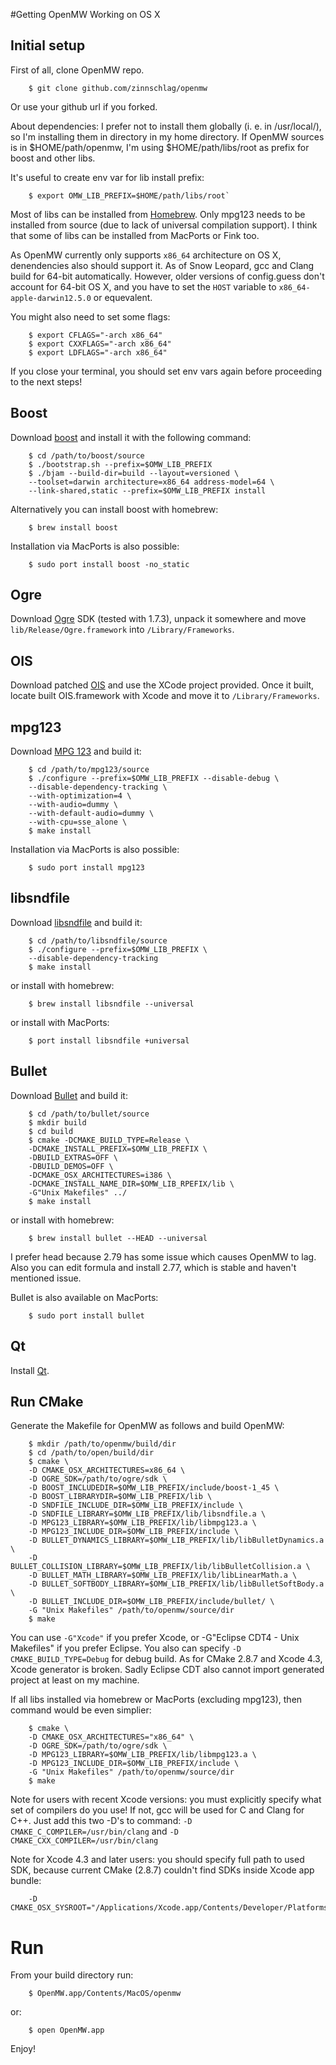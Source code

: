 #Getting OpenMW Working on OS X

## Initial setup
First of all, clone OpenMW repo.

        $ git clone github.com/zinnschlag/openmw

Or use your github url if you forked.

About dependencies: I prefer not to install them globally (i. e. in /usr/local/), so I'm installing them in directory in my home directory. If OpenMW sources is in $HOME/path/openmw, I'm using $HOME/path/libs/root as prefix for boost and other libs.

It's useful to create env var for lib install prefix:
        
        $ export OMW_LIB_PREFIX=$HOME/path/libs/root`

Most of libs can be installed from [Homebrew][homebrew]. Only mpg123 needs to be installed from source (due to lack of universal compilation support). I think that some of libs can be installed from MacPorts or Fink too.

As OpenMW currently only supports `x86_64` architecture on OS X, denendencies also should support it. As of Snow Leopard, gcc and Clang build for 64-bit automatically. However, older versions of config.guess don't account for 64-bit OS X, and you have to set the `HOST` variable to `x86_64-apple-darwin12.5.0` or equevalent.

You might also need to set some flags:

        $ export CFLAGS="-arch x86_64"
        $ export CXXFLAGS="-arch x86_64"
        $ export LDFLAGS="-arch x86_64"

If you close your terminal, you should set env vars again before proceeding to the next steps!

## Boost
Download [boost][boost] and install it with the following command:

        $ cd /path/to/boost/source
        $ ./bootstrap.sh --prefix=$OMW_LIB_PREFIX
        $ ./bjam --build-dir=build --layout=versioned \
        --toolset=darwin architecture=x86_64 address-model=64 \
        --link-shared,static --prefix=$OMW_LIB_PREFIX install
    
        
Alternatively you can install boost with homebrew:

        $ brew install boost
        
Installation via MacPorts is also possible:

        $ sudo port install boost -no_static

## Ogre
Download [Ogre][] SDK (tested with 1.7.3), unpack it somewhere and move
`lib/Release/Ogre.framework` into `/Library/Frameworks`.

## OIS
Download patched [OIS][] and use the XCode project provided. Once it built, locate built OIS.framework with Xcode and move it to `/Library/Frameworks`.

## mpg123
Download [MPG 123][mpg123] and build it:

        $ cd /path/to/mpg123/source
        $ ./configure --prefix=$OMW_LIB_PREFIX --disable-debug \
        --disable-dependency-tracking \
        --with-optimization=4 \
        --with-audio=dummy \
        --with-default-audio=dummy \
        --with-cpu=sse_alone \
        $ make install

Installation via MacPorts is also possible:

        $ sudo port install mpg123

## libsndfile
Download [libsndfile][] and build it:

        $ cd /path/to/libsndfile/source
        $ ./configure --prefix=$OMW_LIB_PREFIX \
        --disable-dependency-tracking
        $ make install

or install with homebrew:

        $ brew install libsndfile --universal

or install with MacPorts:

        $ port install libsndfile +universal

## Bullet
Download [Bullet][] and build it:

        $ cd /path/to/bullet/source
        $ mkdir build
        $ cd build
        $ cmake -DCMAKE_BUILD_TYPE=Release \
        -DCMAKE_INSTALL_PREFIX=$OMW_LIB_PREFIX \
        -DBUILD_EXTRAS=OFF \
        -DBUILD_DEMOS=OFF \
        -DCMAKE_OSX_ARCHITECTURES=i386 \
        -DCMAKE_INSTALL_NAME_DIR=$OMW_LIB_RPEFIX/lib \
        -G"Unix Makefiles" ../
        $ make install

or install with homebrew:

        $ brew install bullet --HEAD --universal
    
I prefer head because 2.79 has some issue which causes OpenMW to lag. Also you can edit formula and install 2.77, which is stable and haven't mentioned issue.

Bullet is also available on MacPorts:

        $ sudo port install bullet

## Qt
Install [Qt][qt].

## Run CMake
Generate the Makefile for OpenMW as follows and build OpenMW:

        $ mkdir /path/to/openmw/build/dir
        $ cd /path/to/open/build/dir
        $ cmake \
        -D CMAKE_OSX_ARCHITECTURES=x86_64 \
        -D OGRE_SDK=/path/to/ogre/sdk \
        -D BOOST_INCLUDEDIR=$OMW_LIB_PREFIX/include/boost-1_45 \
        -D BOOST_LIBRARYDIR=$OMW_LIB_PREFIX/lib \
        -D SNDFILE_INCLUDE_DIR=$OMW_LIB_PREFIX/include \
        -D SNDFILE_LIBRARY=$OMW_LIB_PREFIX/lib/libsndfile.a \
        -D MPG123_LIBRARY=$OMW_LIB_PREFIX/lib/libmpg123.a \
        -D MPG123_INCLUDE_DIR=$OMW_LIB_PREFIX/include \
        -D BULLET_DYNAMICS_LIBRARY=$OMW_LIB_PREFIX/lib/libBulletDynamics.a \
        -D BULLET_COLLISION_LIBRARY=$OMW_LIB_PREFIX/lib/libBulletCollision.a \
        -D BULLET_MATH_LIBRARY=$OMW_LIB_PREFIX/lib/libLinearMath.a \
        -D BULLET_SOFTBODY_LIBRARY=$OMW_LIB_PREFIX/lib/libBulletSoftBody.a \
        -D BULLET_INCLUDE_DIR=$OMW_LIB_PREFIX/include/bullet/ \
        -G "Unix Makefiles" /path/to/openmw/source/dir
        $ make
    
You can use `-G"Xcode"` if you prefer Xcode, or -G"Eclipse CDT4 - Unix Makefiles"
if you prefer Eclipse. You also can specify `-D CMAKE_BUILD_TYPE=Debug` for debug
build. As for CMake 2.8.7 and Xcode 4.3, Xcode generator is broken. Sadly Eclipse CDT also cannot import generated project at least on my machine.

If all libs installed via homebrew or MacPorts (excluding mpg123), then command would be even simplier:

        $ cmake \
        -D CMAKE_OSX_ARCHITECTURES="x86_64" \
        -D OGRE_SDK=/path/to/ogre/sdk \
        -D MPG123_LIBRARY=$OMW_LIB_PREFIX/lib/libmpg123.a \
        -D MPG123_INCLUDE_DIR=$OMW_LIB_PREFIX/include \
        -G "Unix Makefiles" /path/to/openmw/source/dir
        $ make
    
Note for users with recent Xcode versions: you must explicitly specify what set of compilers do you use! If not, gcc will be used for C and Clang for C++. Just add this two -D's to command: `-D CMAKE_C_COMPILER=/usr/bin/clang` and `-D CMAKE_CXX_COMPILER=/usr/bin/clang`
    
Note for Xcode 4.3 and later users: you should specify full path to used SDK, because current CMake (2.8.7) couldn't find SDKs inside Xcode app bundle:
    
        -D CMAKE_OSX_SYSROOT="/Applications/Xcode.app/Contents/Developer/Platforms/MacOSX.platform/Developer/SDKs/MacOSX10.7.sdk"

# Run
From your build directory run:

        $ OpenMW.app/Contents/MacOS/openmw
or:

        $ open OpenMW.app    
Enjoy!

[homebrew]: https://github.com/mxcl/homebrew
[boost]: http://www.boost.org
[Ogre]: http://www.ogre3d.org
[Bullet]: http://bulletphysics.org
[OIS]: https://github.com/corristo/ois-fork
[mpg123]: http://www.mpg123.de
[libsndfile]: http://www.mega-nerd.com/libsndfile
[official website]: http://openmw.com
[Will Thimbleby's Ogre Framework]: http://www.thimbleby.net/ogre/
[qt]: http://qt.nokia.com/
